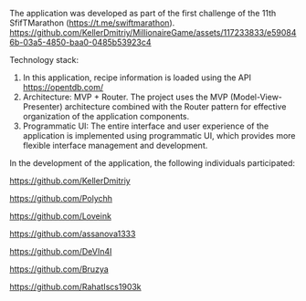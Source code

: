 The application was developed as part of the first challenge of the 11th SfifTMarathon (https://t.me/swiftmarathon).
https://github.com/KellerDmitriy/MillionaireGame/assets/117233833/e590846b-03a5-4850-baa0-0485b53923c4

Technology stack:
1) In this application, recipe information is loaded using the API https://opentdb.com/
2) Architecture: MVP + Router. The project uses the MVP (Model-View-Presenter) architecture combined with the Router pattern for effective organization of the application components.
3) Programmatic UI: The entire interface and user experience of the application is implemented using programmatic UI, which provides more flexible interface management and development.


 In the development of the application, the following individuals participated:
 
https://github.com/KellerDmitriy

https://github.com/Polychh

https://github.com/Loveink

https://github.com/assanova1333

https://github.com/DeVIn4I

https://github.com/Bruzya

https://github.com/RahatIscs1903k

